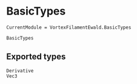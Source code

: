 # BasicTypes

```@meta
CurrentModule = VortexFilamentEwald.BasicTypes
```

```@docs
BasicTypes
```

## Exported types

```@docs
Derivative
Vec3
```
